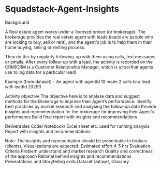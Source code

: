 # Squadstack-Agent-Insights

Background

A Real estate agent works under a licensed broker (or brokerage). The brokerage provides the real estate agent with leads (leads are people who are looking to buy, sell or rent), and the agent's job is to help them in their home buying, selling or renting process. 

They do this by regularly following-up with them using calls, text messages or emails. After every follow-up with a lead, the activity is recorded on the CRM(CRM is a Customer Relationship Manager, which is a tool that agents use to log data for a particular lead)

Example (from dataset) - An agent with agentId 10 made 2 calls to a lead with leadId 20293


Activity objective
The objective here is to analyse data and suggest methods for the Brokerage to improve their Agent’s performance.
Identify best practices by market research and analysing the follow-up data
Provide insights and recommendation for the brokerage for improving their Agent’s performance
Build final report with insights and recommendations

Deliverables
Code/ Notebook/ Excel sheet etc. used for running analysis
Report with insights and recommendations

Note: The insights and representation should be presentable to brokers (clients). Visualizations are expected. 
Estimated effort
4-5 hrs 
Evaluation Criteria
Problem understand and market research
Quality and correctness of the approach
Rational behind insights and recommendations
Presentations and Storytelling skills
Dataset
Dataset, Glossary
